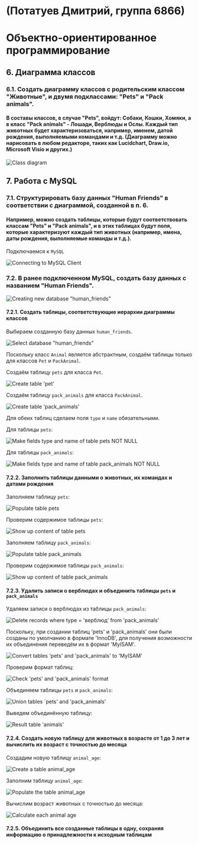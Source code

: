# (Потатуев Дмитрий, группа 6866)
# Объектно-ориентированное программирование

## 6. Диаграмма классов

### 6.1. Создать диаграмму классов с родительским классом "Животные", и двумя подклассами: "Pets" и "Pack animals".

#### В составы классов, в случае "Pets", войдут: Собаки, Кошки, Хомяки, а в класс "Pack animals" - Лошади, Верблюды и Ослы. Каждый тип животных будет характеризоваться, например, именем, датой рождения, выполняемыми командами и т.д. (Диаграмму можно нарисовать в любом редакторе, таких как Lucidchart, Draw.io, Microsoft Visio и других.)

![Class diagram](ClassDiagram/class-diagram.png)

## 7. Работа с MySQL

### 7.1. Структурировать базу данных "Human Friends" в соответствии с диаграммой, созданной в п. 6.

#### Например, можно создать таблицы, которые будут соответствовать классам "Pets" и "Pack animals", и в этих таблицах будут поля, которые характеризуют каждый тип животных (например, имена, даты рождения, выполняемые команды и т.д.).

Подключаемся к `MySQL`

![Connecting to MySQL Client](Images/2024-12-26%20193532.png)

### 7.2. В ранее подключенном MySQL, создать базу данных с названием "Human Friends".

![Creating new database "human_friends"](Images/2024-12-26%20194012.png)

#### 7.2.1. Создать таблицы, соответствующие иерархии диаграммы классов

Выбираем созданную базу данных `human_friends`.

![Select database "human_friends"](Images/2024-12-26%20200648.png)

Поскольку класс `Animal` является абстрактным, создаём таблицы только для классов `Pet` и `PackAnimal`.

Создаём таблицу `pets` для класса `Pet`.

![Create table 'pet'](Images/2024-12-31%20135724.png)

Создаём таблицу `pack_animals` для класса `PackAnimal`.

![Create table 'pack_animals'](Images/2024-12-31%20231131.png)

Для обеих таблиц сделаем поля `type` и `name` обязательными.

Для таблицы `pets`:

![Make fields `type` and `name` of table `pets` NOT NULL](Images/2024-12-31%20232451.png)

Для таблицы `pack_animals`:

![Make fields `type` and `name` of table `pack_animals` NOT NULL](Images/2024-12-31%20233027.png)

#### 7.2.2. Заполнить таблицы данными о животных, их командах и датами рождения

Заполняем таблицу `pets`: 

![Populate table `pets`](Images/2025-01-01%20153017.png)

Проверим содержимое таблицы `pets`:

![Show up content of table `pets`](Images/2025-01-01%20153409.png)

Заполняем таблицу `pack_animals`:

![Populate table `pack_animals`](Images/2025-01-01%20155103.png)

Проверим содержимое таблицы `pack_animals`:

![Show up content of table `pack_animals`](Images/2025-01-01%20155441.png)

#### 7.2.3. Удалить записи о верблюдах и объединить таблицы `pets` и `pack_animals`

Удаляем записи о верблюдах из таблицы `pack_animals`:

![Delete records where type = 'верблюд' from 'pack_animals'](Images/2025-01-01%20194729.png)

Поскольку, при создании таблиц 'pets' и 'pack_animals' они были созданы по умолчанию в формате 'InnoDB', для получения возможности их объединения переведём их в формат 'MyISAM'.

![Convert tables 'pets' and 'pack_animals' to 'MyISAM'](Images/2025-01-03%20133511.png)

Проверим формат таблиц:

![Check 'pets' and 'pack_animals' format](Images/2025-01-03_13-43-44.png)

Объединяем таблицы `pets` и `pack_animals`:

![Union tables `pets' and 'pack_animals'](Images/2025-01-05%20133448.png)

Выведем объединённую таблицу:

![Result table 'animals'](Images/2025-01-05%20132409.png)

#### 7.2.4. Создать новую таблицу для животных в возрасте от 1 до 3 лет и вычислить их возраст с точностью до месяца

Создадим новую таблицу `animal_age`:

![Create a table `animal_age`](Images/2025-01-06%20135316.png)

Заполним таблицу `animal_age`:

![Populate the table `animal_age`](Images/2025-01-06%20144543.png)

Вычислим возраст животных с точностью до месяца:

![Calculate each animal age](Images/2025-01-07%20002823.png)

#### 7.2.5. Объединить все созданные таблицы в одну, сохраняя информацию о принадлежности к исходным таблицам


